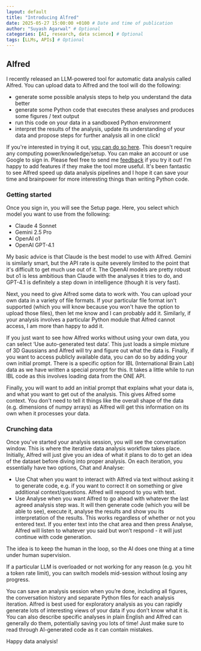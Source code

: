 ```yaml
---
layout: default 
title: "Introducing Alfred"
date: 2025-05-27 15:00:00 +0100 # Date and time of publication
author: "Suyash Agarwal" # Optional
categories: [AI, research, data science] # Optional
tags: [LLMs, APIs] # Optional
---
```


## Alfred

I recently released an LLM-powered tool for automatic data analysis called Alfred. You can upload data to Alfred and the tool will do the following:
- generate some possible analysis steps to help you understand the data better
- generate some Python code that executes these analyses and produces some figures / text output
- run this code on your data in a sandboxed Python environment
- interpret the results of the analysis, update its understanding of your data and propose steps for further analysis
all in one click!

If you're interested in trying it out, [you can do so here](https://alfredthescientist.com/). This doesn't require any computing power/knowledge/setup. You can make an account or use Google to sign in. Please feel free to send me [feedback](https://forms.gle/tB23TinjsMxw6Re69) if you try it out! I'm happy to add features if they make the tool more useful. It's been fantastic to see Alfred speed up data analysis pipelines and I hope it can save your time and brainpower for more interesting things than writing Python code.

### Getting started

Once you sign in, you will see the Setup page. Here, you select which model you want to use from the following:
- Claude 4 Sonnet
- Gemini 2.5 Pro
- OpenAI o1
- OpenAI GPT-4.1

My basic advice is that Claude is the best model to use with Alfred. Gemini is similarly smart, but the API rate is quite severely limited to the point that it's difficult to get much use out of it. The OpenAI models are pretty robust but o1 is less ambitious than Claude with the analyses it tries to do, and GPT-4.1 is definitely a step down in intelligence (though it is very fast). 

Next, you need to give Alfred some data to work with. You can upload your own data in a variety of file formats. If your particular file format isn't supported (which you will know because you won't have the option to upload those files), then let me know and I can probably add it. Similarly, if your analysis involves a particular Python module that Alfred cannot access, I am more than happy to add it.

If you just want to see how Alfred works without using your own data, you can select ‘Use auto-generated test data’. This just loads a simple mixture of 3D Gaussians and Alfred will try and figure out what the data is. Finally, if you want to access publicly available data, you can do so by adding your own initial prompt. There is a specific option for IBL (International Brain Lab) data as we have written a special prompt for this. It takes a little while to run IBL code as this involves 
loading data from the ONE API.

Finally, you will want to add an initial prompt that explains what your data is, and what you want to get out of the analysis. This gives Alfred some context. You don't need to tell it things like the overall shape of the data (e.g. dimensions of numpy arrays) as Alfred will get this information on its own when it processes your data.


### Crunching data

Once you've started your analysis session, you will see the conversation window. This is where the iterative data analysis workflow takes place. Initially, Alfred will just give you an idea of what it plans to do to get an idea of the dataset before diving into proper analysis. On each iteration, you essentially have two options, Chat and Analyse:
- Use Chat when you want to interact with Alfred via text without asking it to generate code, e.g. if you want to correct it on something or give additional context/questions. Alfred will respond to you with text.
- Use Analyse when you want Alfred to go ahead with whatever the last agreed analysis step was. It will then generate code (which you will be able to see), execute it, analyse the results and show you its interpretation of the results. This 
works regardless of whether or not you entered text. If you enter text into the chat area and then press Analyse, Alfred will listen to whatever you said but won’t respond - it will just continue with code generation.

The idea is to keep the human in the loop, so the AI does one thing at a time under 
human supervision. 

If a particular LLM is overloaded or not working for any reason (e.g. you hit a token rate 
limit), you can switch models mid-session without losing any progress.

You can save an analysis session when you’re done, including all figures, the conversation history and separate Python files for each analysis iteration. 
Alfred is best used for exploratory analysis as you can rapidly generate lots of interesting views of your data if you don’t know what it is. You can also describe specific analyses in plain English and Alfred can generally do them, potentially saving you lots of time! Just make sure to read through AI-generated code as it can contain mistakes. 


Happy data analysis!

